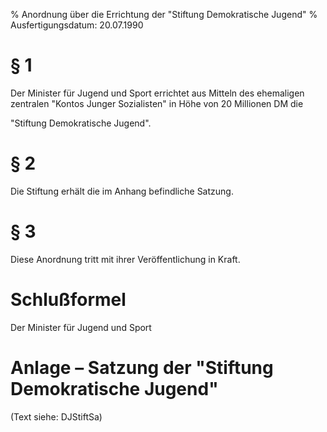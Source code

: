 % Anordnung über die Errichtung der "Stiftung Demokratische Jugend"
% Ausfertigungsdatum: 20.07.1990
 
# § 1

Der Minister für Jugend und Sport errichtet aus Mitteln des ehemaligen zentralen "Kontos Junger Sozialisten" in Höhe von 20 Millionen DM die

  
  
  
"Stiftung Demokratische Jugend".

# § 2

Die Stiftung erhält die im Anhang befindliche Satzung.

# § 3

Diese Anordnung tritt mit ihrer Veröffentlichung in Kraft.

# Schlußformel

Der Minister für Jugend und Sport

# Anlage – Satzung der "Stiftung Demokratische Jugend"

(Text siehe: DJStiftSa)
